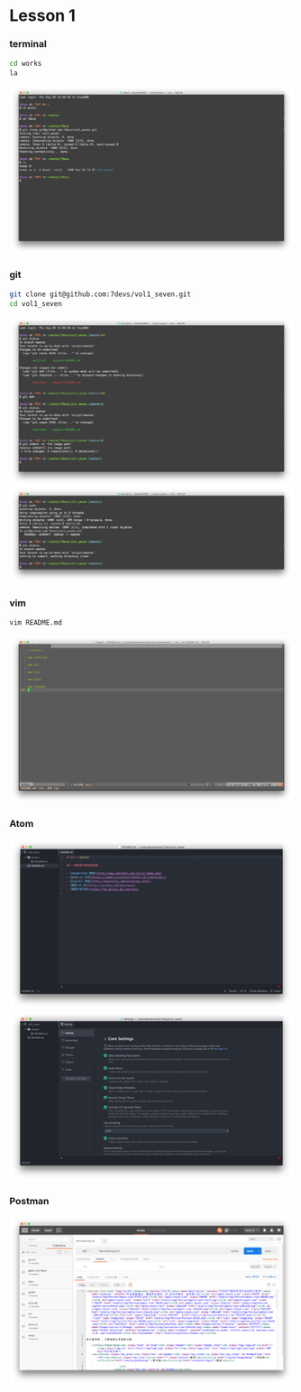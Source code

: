 # Lesson 1

### terminal
```bash
cd works
la
```
![terminal](images/L1_terminal_0.png)

### git
```bash
git clone git@github.com:7devs/vol1_seven.git
cd vol1_seven
```
![git](images/L1_git_0.png)
![git](images/L1_git_1.png)

### vim
```bash
vim README.md
```
![vim](images/L1_vim_0.png)

### Atom
![atom](images/L1_atom_0.png)
![atom](images/L1_atom_1.png)

### Postman
![postman](images/L1_postman_0.png)
